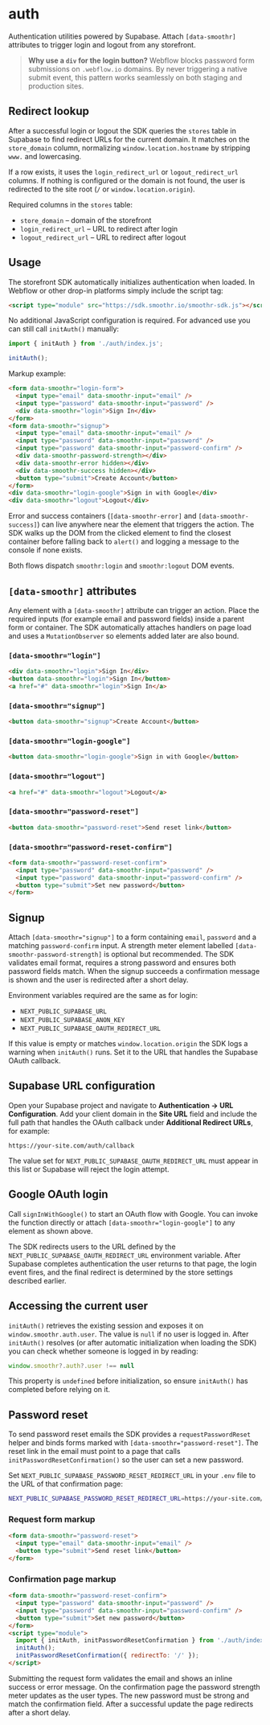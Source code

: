 # auth

Authentication utilities powered by Supabase. Attach `[data-smoothr]`
attributes to trigger login and logout from any storefront.

> **Why use a `div` for the login button?**
> Webflow blocks password form submissions on `.webflow.io` domains. By never
> triggering a native submit event, this pattern works seamlessly on both
> staging and production sites.

## Redirect lookup

After a successful login or logout the SDK queries the `stores` table in
Supabase to find redirect URLs for the current domain. It matches on the
`store_domain` column, normalizing `window.location.hostname` by stripping
`www.` and lowercasing.

If a row exists, it uses the `login_redirect_url` or `logout_redirect_url`
columns. If nothing is configured or the domain is not found, the user is
redirected to the site root (`/` or `window.location.origin`).

Required columns in the `stores` table:

- `store_domain` – domain of the storefront
- `login_redirect_url` – URL to redirect after login
- `logout_redirect_url` – URL to redirect after logout


## Usage

The storefront SDK automatically initializes authentication when loaded. In
Webflow or other drop-in platforms simply include the script tag:

```html
<script type="module" src="https://sdk.smoothr.io/smoothr-sdk.js"></script>
```

No additional JavaScript configuration is required. For advanced use you can
still call `initAuth()` manually:

```javascript
import { initAuth } from './auth/index.js';

initAuth();
```

Markup example:

```html
<form data-smoothr="login-form">
  <input type="email" data-smoothr-input="email" />
  <input type="password" data-smoothr-input="password" />
  <div data-smoothr="login">Sign In</div>
</form>
<form data-smoothr="signup">
  <input type="email" data-smoothr-input="email" />
  <input type="password" data-smoothr-input="password" />
  <input type="password" data-smoothr-input="password-confirm" />
  <div data-smoothr-password-strength></div>
  <div data-smoothr-error hidden></div>
  <div data-smoothr-success hidden></div>
  <button type="submit">Create Account</button>
</form>
<div data-smoothr="login-google">Sign in with Google</div>
<div data-smoothr="logout">Logout</div>
```

Error and success containers (`[data-smoothr-error]` and `[data-smoothr-success]`)
can live anywhere near the element that triggers the action. The SDK walks up
the DOM from the clicked element to find the closest container before falling
back to `alert()` and logging a message to the console if none exists.

Both flows dispatch `smoothr:login` and `smoothr:logout` DOM events.

## `[data-smoothr]` attributes

Any element with a `[data-smoothr]` attribute can trigger an action. Place the
required inputs (for example email and password fields) inside a parent form or
container. The SDK automatically attaches handlers on page load and uses a
`MutationObserver` so elements added later are also bound.

### `[data-smoothr="login"]`

```html
<div data-smoothr="login">Sign In</div>
<button data-smoothr="login">Sign In</button>
<a href="#" data-smoothr="login">Sign In</a>
```

### `[data-smoothr="signup"]`

```html
<button data-smoothr="signup">Create Account</button>
```

### `[data-smoothr="login-google"]`

```html
<button data-smoothr="login-google">Sign in with Google</button>
```

### `[data-smoothr="logout"]`

```html
<a href="#" data-smoothr="logout">Logout</a>
```

### `[data-smoothr="password-reset"]`

```html
<button data-smoothr="password-reset">Send reset link</button>
```

### `[data-smoothr="password-reset-confirm"]`

```html
<form data-smoothr="password-reset-confirm">
  <input type="password" data-smoothr-input="password" />
  <input type="password" data-smoothr-input="password-confirm" />
  <button type="submit">Set new password</button>
</form>
```

## Signup

Attach `[data-smoothr="signup"]` to a form containing `email`, `password` and a
matching `password-confirm` input. A strength meter element labelled
`[data-smoothr-password-strength]` is optional but recommended. The SDK
validates email format, requires a strong password and ensures both password
fields match. When the signup succeeds a confirmation message is shown and the
user is redirected after a short delay.

Environment variables required are the same as for login:

- `NEXT_PUBLIC_SUPABASE_URL`
- `NEXT_PUBLIC_SUPABASE_ANON_KEY`
- `NEXT_PUBLIC_SUPABASE_OAUTH_REDIRECT_URL`

If this value is empty or matches `window.location.origin` the SDK logs a
warning when `initAuth()` runs. Set it to the URL that handles the Supabase
OAuth callback.

## Supabase URL configuration

Open your Supabase project and navigate to **Authentication → URL Configuration**.
Add your client domain in the **Site URL** field and include the full path that
handles the OAuth callback under **Additional Redirect URLs**, for example:

```
https://your-site.com/auth/callback
```

The value set for `NEXT_PUBLIC_SUPABASE_OAUTH_REDIRECT_URL` must appear in this
list or Supabase will reject the login attempt.

## Google OAuth login

Call `signInWithGoogle()` to start an OAuth flow with Google. You can invoke the
function directly or attach `[data-smoothr="login-google"]` to any element as
shown above.

The SDK redirects users to the URL defined by the
`NEXT_PUBLIC_SUPABASE_OAUTH_REDIRECT_URL` environment variable. After Supabase
completes authentication the user returns to that page, the login event fires,
and the final redirect is determined by the store settings described earlier.

## Accessing the current user

`initAuth()` retrieves the existing session and exposes it on
`window.smoothr.auth.user`. The value is `null` if no user is logged in.
After `initAuth()` resolves (or after automatic initialization when loading
the SDK) you can check whether someone is logged in by reading:

```javascript
window.smoothr?.auth?.user !== null
```

This property is `undefined` before initialization, so ensure `initAuth()` has
completed before relying on it.

## Password reset

To send password reset emails the SDK provides a `requestPasswordReset` helper
and binds forms marked with `[data-smoothr="password-reset"]`. The reset link in
the email must point to a page that calls `initPasswordResetConfirmation()` so
the user can set a new password.

Set `NEXT_PUBLIC_SUPABASE_PASSWORD_RESET_REDIRECT_URL` in your `.env` file to
the URL of that confirmation page:

```bash
NEXT_PUBLIC_SUPABASE_PASSWORD_RESET_REDIRECT_URL=https://your-site.com/reset
```

### Request form markup

```html
<form data-smoothr="password-reset">
  <input type="email" data-smoothr-input="email" />
  <button type="submit">Send reset link</button>
</form>
```

### Confirmation page markup

```html
<form data-smoothr="password-reset-confirm">
  <input type="password" data-smoothr-input="password" />
  <input type="password" data-smoothr-input="password-confirm" />
  <button type="submit">Set new password</button>
</form>
<script type="module">
  import { initAuth, initPasswordResetConfirmation } from './auth/index.js';
  initAuth();
  initPasswordResetConfirmation({ redirectTo: '/' });
</script>
```

Submitting the request form validates the email and shows an inline success or
error message. On the confirmation page the password strength meter updates as
the user types. The new password must be strong and match the confirmation
field. After a successful update the page redirects after a short delay.
